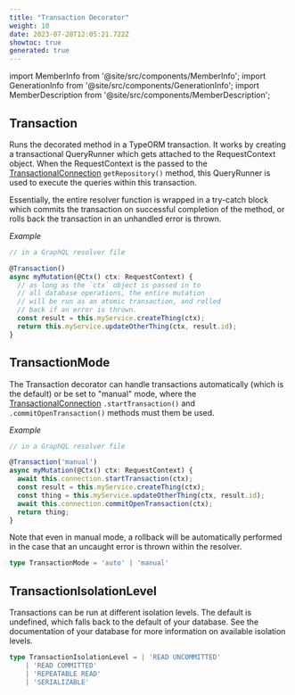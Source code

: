 ```yaml
---
title: "Transaction Decorator"
weight: 10
date: 2023-07-28T12:05:21.722Z
showtoc: true
generated: true
---
```

<!-- This file was generated from the Vendure source. Do not modify. Instead, re-run the "docs:build" script -->
import MemberInfo from '@site/src/components/MemberInfo';
import GenerationInfo from '@site/src/components/GenerationInfo';
import MemberDescription from '@site/src/components/MemberDescription';


## Transaction

<GenerationInfo sourceFile="packages/core/src/api/decorators/transaction.decorator.ts" sourceLine="81" packageName="@vendure/core" />

Runs the decorated method in a TypeORM transaction. It works by creating a transactional
QueryRunner which gets attached to the RequestContext object. When the RequestContext
is the passed to the <a href='/reference/typescript-api/data-access/transactional-connection#transactionalconnection'>TransactionalConnection</a> `getRepository()` method, this
QueryRunner is used to execute the queries within this transaction.

Essentially, the entire resolver function is wrapped in a try-catch block which commits the
transaction on successful completion of the method, or rolls back the transaction in an unhandled
error is thrown.

*Example*

```ts
// in a GraphQL resolver file

@Transaction()
async myMutation(@Ctx() ctx: RequestContext) {
  // as long as the `ctx` object is passed in to
  // all database operations, the entire mutation
  // will be run as an atomic transaction, and rolled
  // back if an error is thrown.
  const result = this.myService.createThing(ctx);
  return this.myService.updateOtherThing(ctx, result.id);
}
```



## TransactionMode

<GenerationInfo sourceFile="packages/core/src/api/decorators/transaction.decorator.ts" sourceLine="32" packageName="@vendure/core" />

The Transaction decorator can handle transactions automatically (which is the default) or be set to
"manual" mode, where the <a href='/reference/typescript-api/data-access/transactional-connection#transactionalconnection'>TransactionalConnection</a> `.startTransaction()` and `.commitOpenTransaction()`
methods must them be used.

*Example*

```ts
// in a GraphQL resolver file

@Transaction('manual')
async myMutation(@Ctx() ctx: RequestContext) {
  await this.connection.startTransaction(ctx);
  const result = this.myService.createThing(ctx);
  const thing = this.myService.updateOtherThing(ctx, result.id);
  await this.connection.commitOpenTransaction(ctx);
  return thing;
}
```
Note that even in manual mode, a rollback will be automatically performed in
the case that an uncaught error is thrown within the resolver.

```ts title="Signature"
type TransactionMode = 'auto' | 'manual'
```


## TransactionIsolationLevel

<GenerationInfo sourceFile="packages/core/src/api/decorators/transaction.decorator.ts" sourceLine="45" packageName="@vendure/core" />

Transactions can be run at different isolation levels. The default is undefined, which
falls back to the default of your database. See the documentation of your database for more
information on available isolation levels.

```ts title="Signature"
type TransactionIsolationLevel = | 'READ UNCOMMITTED'
    | 'READ COMMITTED'
    | 'REPEATABLE READ'
    | 'SERIALIZABLE'
```
